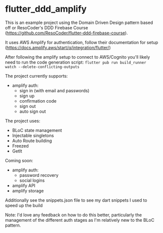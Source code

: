 # flutter_ddd_amplify

This is an example project using the Domain Driven Design pattern based off or ResoCoder's DDD Firebase Course (https://github.com/ResoCoder/flutter-ddd-firebase-course). 

It uses AWS Amplify for authentication, follow their documentation for setup (https://docs.amplify.aws/start/q/integration/flutter/)

After following the amplify setup to connect to AWS/Cognito you'll likely need to run the code generation script: ```flutter pub run build_runner watch --delete-conflicting-outputs```

The project currently supports: 
- amplify auth:
    - sign in (with email and passwords)
    - sign up
    - confirmation code
    - sign out 
    - auto sign out

The project uses: 
- BLoC state management
- Injectable singletons
- Auto Route building
- Freezed
- GetIt

Coming soon: 
- amplify auth:
    - password recovery
    - social logins
- amplify API
- amplify storage

Additionally see the snippets.json file to see my dart snippets I used to speed up the build

Note: I'd love any feedback on how to do this better, particularly the management of the different auth stages as I'm relatively new to the BLoC pattern. 